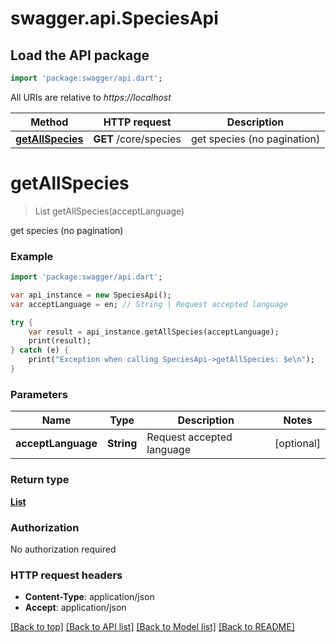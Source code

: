 # swagger.api.SpeciesApi

## Load the API package
```dart
import 'package:swagger/api.dart';
```

All URIs are relative to *https://localhost*

Method | HTTP request | Description
------------- | ------------- | -------------
[**getAllSpecies**](SpeciesApi.md#getAllSpecies) | **GET** /core/species | get species (no pagination)


# **getAllSpecies**
> List<SpeciesDTO> getAllSpecies(acceptLanguage)

get species (no pagination)



### Example 
```dart
import 'package:swagger/api.dart';

var api_instance = new SpeciesApi();
var acceptLanguage = en; // String | Request accepted language

try { 
    var result = api_instance.getAllSpecies(acceptLanguage);
    print(result);
} catch (e) {
    print("Exception when calling SpeciesApi->getAllSpecies: $e\n");
}
```

### Parameters

Name | Type | Description  | Notes
------------- | ------------- | ------------- | -------------
 **acceptLanguage** | **String**| Request accepted language | [optional] 

### Return type

[**List<SpeciesDTO>**](SpeciesDTO.md)

### Authorization

No authorization required

### HTTP request headers

 - **Content-Type**: application/json
 - **Accept**: application/json

[[Back to top]](#) [[Back to API list]](../README.md#documentation-for-api-endpoints) [[Back to Model list]](../README.md#documentation-for-models) [[Back to README]](../README.md)

